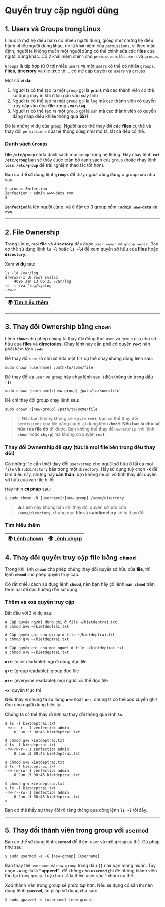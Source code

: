 # Quyền truy cập người dùng

## 1. Users và Groups trong Linux

Linux là một hệ điều hành có nhiều người dùng, giống như những hệ điều hành nhiều người dùng khác, nó là khái niệm của `permissions`, vì theo mặc định, người ta không muốn một người dùng có thể chỉnh sửa các **files** của người dùng khác. Có 2 khái niệm chính cho `permissions` là : `users` và `groups`.

`Groups` là tập hợp từ 0 tới nhiều `users` và một `users` có thể có nhiều `groups`. **Files**, **directory** và file thực thi... có thể cấp quyền cả `users` và `groups`

Một số **ví dụ:**

1. Người ta có thể tạo ra một `group` gọi là **`print`** mà các thành viên có thể sử dụng máy in khi được gắn vào máy tính
2. Người ta có thể tạo ra một `group` gọi là `log` mà các thành viên có quyền truy cập vào đọc **file** trong **``/var/log``**.
3. Người ra có thể tạo ra một `group` gọi là `ssh` mà các thành viên có quyền đăng nhập điều khiển thông qua **SSH**

Đó là những ví dụ của `group`. Người ta có thể thay đổi các **files** cụ thể và thay đổi `permissions` của hệ thống cũng như mô tả, tất cả đều có thể.

### Danh sách `Groups`

**file** **``/etc/group``** chứa danh sách mọi `group` trong hệ thống. Hãy chạy lệnh **`cat /etc/group`** bạn sẽ thấy được toàn bộ danh sách của `group` (hoặc chạy lệnh **`less /etc/group`** để trải nghiệm thao tác tốt hơn).

Bạn có thể sử dụng lệnh **`groups`** để thấy người dùng đang ở group nào như sau:

```shell
$ groups Zenfection
Zenfection : admin www-data rvm
$
```

**`Zenfection`** là tên người dùng, và ở đây có 3 group gồm : **`admin`**, **`www-data`** và **`rvm`**.

---

## 2. File Ownership

Trong Linux, mọi **file** và **directory** đều được `user owner` và `group owner`. Bạn có thể sử dụng lệnh **`ls -l`** hoặc **`ls -ld`** để xem quyền sở hữu của **files** hoặc **`directory`**.

Xem **ví dụ** sau:

```shell
ls -ld /var/log
drwrwxr-x 10 root syslog
    4096 Jun 13 06:25 /var/log
ls -l /var/log/syslog
-rw-r
```

| 🌍 [Tìm hiểu thêm](https://wiki.archlinux.org/index.php/File_permissions_and_attributes) |
| ---------------------------------------------------------------------------------------- |

---

## 3. Thay đổi Ownership bằng **`chown`**

Lệnh **`chown`** cho phép chúng ta thay đổi đồng thời `user` và `group` của chủ sỡ hữu của **files** và **directories**. Chạy lệnh này cần phải có quyền **`root`** nên phải kèm lệnh **`sudo`**

Để thay đổi `user` là chủ sỡ hữa một file cụ thể chạy những dòng lênh sau: 

```shell
sudo chown [username] /path/to/some/file
```

Để thay đổi cả `user` và `group` hãy chạy lệnh sau: (điền thông tin trong dấu **`[]`**)

```shell
sudo chown [username]:[new-group] /path/to/some/file
```

Để chỉ thay đổi group chạy lệnh sau:

```shell
sudo chown :[new-group] /path/to/some/file 
```

> 💡 Nếu bạn không không có quyền **`root`**, bạn có thể thay đổi `permissions` của file bằng cách sử dụng lệnh **`chmod`**. **Nếu bạn là chủ sở hữa của file đó** thì được. Bạn không thể thay đổi `ownership` (với lệnh **`chown`** hoặc **`chgrp`**) mà không có quyền **`root`**

### Thay đổi Ownership đệ quy (tức là mọi file bên trong đều thay đổi)

Có những lúc cần thiết thay đổi `user/group` cho người sở hữu ở tất cả mọi `file` và `subdirectory` bên trong một `directory`. Hãy sử dụng tuỳ chọn **`-R`** để làm điều này, nhưng hãy **cẩn thận**: bạn không muốn vô tình thay đổi quyền sở hữu của vạn file bị lỗi.

Hãy nhìn **cú pháp** sau:

```shell
$ sudo chown -R [username]:[new-group] /some/directory
```

> ⚠️ Lệnh này không hẳn chỉ thay đổi quyền sở hữu của **``/some/directory``**, nhưng mọi **file** và **subdirectory** sẽ bị thay đổi.

### Tìm hiểu thêm

| 🌍 [Lệnh chown](https://www.man7.org/linux/man-pages/man1/chown.1.html) | 🌍 [Lệnh chgrp](https://man7.org/linux/man-pages/man1/chgrp.1.html) |
| ----------------------------------------------------------------------- | ------------------------------------------------------------------- |

## 4. Thay đổi quyền truy cập file bằng **`chmod`**

Trong khi lệnh **`chown`** cho phép chúng thay đổi quyền sở hữu của **file**, thì lệnh **`chmod`** cho phép quyền truy cập.

Có rất nhiều cách sử dụng lệnh **`chmod`**, nên bạn hãy gõ lệnh **`man chmod`** trên terminal để đọc hướng dẫn sử dụng.

### Thêm và xoá quyền truy cập

Bắt đầu với 3 ví dụ sau:

```shell
# Cấp quyền người dùng ghi ở file ~/kietdeptrai.txt
$ chmod u+w ~/kietdeptrai.txt  
```

```shell
# Cấp quyền ghi cho group ở file ~/kietdeptrai.txt
$ chmod g+w ~/kietdeptrai.txt
```

```shell
# Cấp quyền ghi cho mọi người ở file ~/kietdeptrai.txt
$ chmod o+w ~/kietdeptrai.txt
```

**`u+r`**: (user readable): người dùng đọc file

**`g+r`**:  (group readable): group đọc file

**`o+r`**: (everyone readable): mọi người có thể đọc file

**`+x`**: quyền thực thi

Nếu thay vì chúng ta sử dụng **`u-w`** hoặc **`u-r`**, chúng ta có thể *xoá* quyền ghi/đọc cho người dùng hiện tại.

Chúng ta có thể thấy rõ hơn sự thay đổi thông qua lệnh **`ls`**:

```shell
$ ls -l kietdeptrai.txt
-rw-r--r-- 1 zenfection admin
    0 Jun 13 08:45 kietdeptrai.txt

$ chmod g+w kietdeptrai.txt
$ ls -l kietdeptrai.txt
-rw-rw-r-- 1 zenfection admin
    0 Jun 13 08:45 kietdeptrai.txt

$ chmod o+w kietdeptrai.txt
$ ls -l kietdeptrai.txt
-rw-rw-rw- 1 zenfection admin
    0 Jun 13 08:45 kietdeptrai.txt

$ chmod g-w kietdeptrai.txt
$ ls -l kietdeptrai.txt
-rw-r--rw- 1 zenfection admin
    0 Jun 13 08:45 kietdeptrai.txt
$   
```

Bạn có thể thấy sự thay đổi rõ ràng thông qua dòng lệnh **`ls -l`** rồi đấy.

---

## 5. Thay đổi thành viên trong group với **`usermod`**

Bạn có thể sử dụng lệnh **`usermod`** để thêm user và một `group` cụ thể. Cú pháp như sau:

```shell
$ sudo usermod -a -G [new-group] [username]
```

Bạn thay thế `username` và `new-group` trong dấu **`[]`** như bạn mong muốn. Tuỳ chọn **`-a`** nghĩa là **"append"**, để không cho **`usermod`** ghi  đè những thành viên tồn tại trong `group`. Tuỳ chọn **`-G`** là thêm user vào 1 nhóm cụ thể.

*Xoá* thành viên trong group sẽ phức tạp hơn. Nếu sử dụng có sẵn thì nên dùng lệnh **`gpasswd`**, cú pháp sử dụng như sau:

```shell
$ sudo gpasswd -d [username] [new-group]
```

